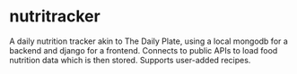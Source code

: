 # nutritracker
A daily nutrition tracker akin to The Daily Plate, using a local mongodb for a backend and django for a frontend. Connects to public APIs to load food nutrition data which is then stored. Supports user-added recipes.
